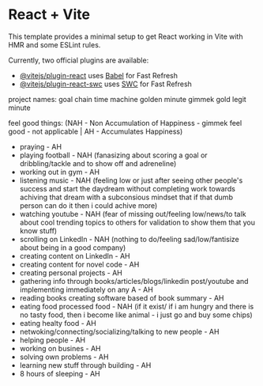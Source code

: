 # React + Vite

This template provides a minimal setup to get React working in Vite with HMR and some ESLint rules.

Currently, two official plugins are available:

- [@vitejs/plugin-react](https://github.com/vitejs/vite-plugin-react/blob/main/packages/plugin-react/README.md) uses [Babel](https://babeljs.io/) for Fast Refresh
- [@vitejs/plugin-react-swc](https://github.com/vitejs/vite-plugin-react-swc) uses [SWC](https://swc.rs/) for Fast Refresh

project names:
goal chain
time machine
golden minute
gimmek gold
legit minute

feel good things: (NAH - Non Accumulation of Happiness - gimmek feel good - not applicable | AH - Accumulates Happiness)

- praying - AH
- playing football - NAH (fanasizing about scoring a goal or dribbling/tackle and to show off and adreneline)
- working out in gym - AH
- listening music - NAH (feeling low or just after seeing other people's success and start the daydream without completing work towards achiving that dream with a subconsious mindset that if that dumb person can do it then i could achive more)
- watching youtube - NAH (fear of missing out/feeling low/news/to talk about cool trending topics to others for validation to show them that you know stuff)
- scrolling on LinkedIn - NAH (nothing to do/feeling sad/low/fantisize about being in a good company)
- creating content on LinkedIn - AH
- creating content for novel code - AH
- creating personal projects - AH
- gathering info through books/articles/blogs/linkedin post/youtube and implementing immediately on any A - AH
- reading books creating software based of book summary - AH
- eating food processed food - NAH (if it exist/ if i am hungry and there is no tasty food, then i become like animal - i just go and buy some chips)
- eating healty food - AH
- netwoking/connecting/socializing/talking to new people - AH
- helping people - AH
- working on busines - AH
- solving own problems - AH
- learning new stuff through building - AH
- 8 hours of sleeping - AH
